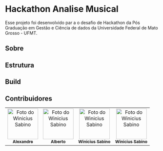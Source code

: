 # Hackathon Analise Musical
Esse projeto foi desenvolvido par a o desafio de Hackathon da Pós Graduação em Gestão e Ciência de dados da Universidade Federal de Mato Grosso - UFMT.  

## Sobre


## Estrutura


## Build


## Contribuidores<br>

<table>
  <tr>
    <td align="center">
      <a href="https://github.com/thiago-vbarbosa">
        <img src="https://avatars1.githubusercontent.com/u/78553616" width="100px;" alt="Foto do Winicius Sabino"/><br>
        <sub>
          <b>Alexandre</b>
        </sub>
      </a>
    </td>
    <td align="center">
      <a href="https://github.com/winiciussabino">
        <img src="https://avatars1.githubusercontent.com/u/78553616" width="100px;" alt="Foto do Winicius Sabino"/><br>
        <sub>
          <b>Alberto</b>
        </sub>
      </a>
    </td>
    <td align="center">
      <a href="https://github.com/winiciussabino">
        <img src="https://avatars1.githubusercontent.com/u/78553616" width="100px;" alt="Foto do Winicius Sabino"/><br>
        <sub>
          <b>Winicius Sabino</b>
        </sub>
      </a>
    </td>
     <td align="center">
      <a href="https://github.com/winiciussabino">
        <img src="https://avatars.githubusercontent.com/u/37580243?v=4" width="100px;" alt="Foto do Winicius Sabino"/><br>
        <sub>
          <b>Winicius Sabino</b>
        </sub>
      </a>
    </td>
  </tr>
</table>
